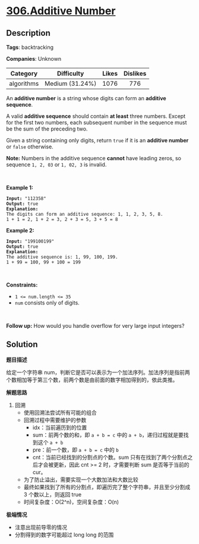 # [306.Additive Number](https://leetcode.com/problems/additive-number/description/)

## Description

**Tags**: backtracking

**Companies**: Unknown

|  Category  |   Difficulty    | Likes | Dislikes |
| :--------: | :-------------: | :---: | :------: |
| algorithms | Medium (31.24%) | 1076  |   776    |

<p>An <strong>additive number</strong> is a string whose digits can form an <strong>additive sequence</strong>.</p>
<p>A valid <strong>additive sequence</strong> should contain <strong>at least</strong> three numbers. Except for the first two numbers, each subsequent number in the sequence must be the sum of the preceding two.</p>
<p>Given a string containing only digits, return <code>true</code> if it is an <strong>additive number</strong> or <code>false</code> otherwise.</p>
<p><strong>Note:</strong> Numbers in the additive sequence <strong>cannot</strong> have leading zeros, so sequence <code>1, 2, 03</code> or <code>1, 02, 3</code> is invalid.</p>
<p>&nbsp;</p>
<p><strong class="example">Example 1:</strong></p>
<pre><code><strong>Input:</strong> &quot;112358&quot;
<strong>Output:</strong> true
<strong>Explanation:</strong>
The digits can form an additive sequence: 1, 1, 2, 3, 5, 8.
1 + 1 = 2, 1 + 2 = 3, 2 + 3 = 5, 3 + 5 = 8</code></pre>
<p><strong class="example">Example 2:</strong></p>
<pre><code><strong>Input:</strong> &quot;199100199&quot;
<strong>Output:</strong> true
<strong>Explanation:</strong>
The additive sequence is: 1, 99, 100, 199.&nbsp;
1 + 99 = 100, 99 + 100 = 199</code></pre>
<p>&nbsp;</p>
<p><strong>Constraints:</strong></p>
<ul>
  <li><code>1 &lt;= num.length &lt;= 35</code></li>
  <li><code>num</code> consists only of digits.</li>
</ul>
<p>&nbsp;</p>
<p><strong>Follow up:</strong> How would you handle overflow for very large input integers?</p>

## Solution

**题目描述**

给定一个字符串 num，判断它是否可以表示为一个加法序列。加法序列是指前两个数相加等于第三个数，前两个数是由前面的数字相加得到的，依此类推。

**解题思路**

1. 回溯
   - 使用回溯法尝试所有可能的组合
   - 回溯过程中需要维护的参数
     - idx：当前遍历到的位置
     - sum：前两个数的和，即 `a + b = c` 中的 `a + b`，递归过程就是要找到这个 `a + b`
     - pre：前一个数，即 `a + b = c` 中的 `b`
     - cnt：当前已经找到的分割点的个数。sum 只有在找到了两个分割点之后才会被更新，因此 cnt >= 2 时，才需要判断 sum 是否等于当前的 cur。
   - 为了防止溢出，需要实现一个大数加法和大数比较
   - 最终如果找到了所有的分割点，即遍历完了整个字符串，并且至少分割成 3 个数以上，则返回 true
   - 时间复杂度：O(2^n)，空间复杂度：O(n)

**极端情况**

- 注意出现前导零的情况
- 分割得到的数字可能超过 long long 的范围
